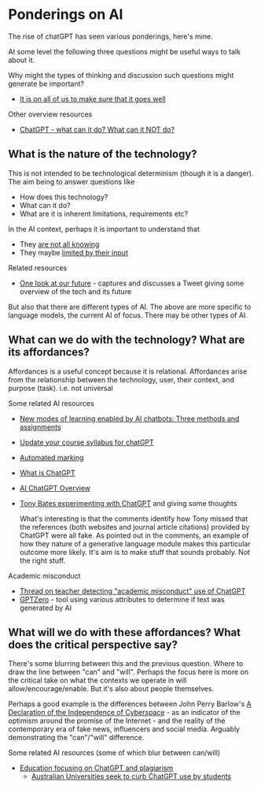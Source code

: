 # Ponderings on AI 

The rise of chatGPT has seen various ponderings, here's mine.

At some level the following three questions might be useful ways to talk about it.

Why might the types of thinking and discussion such questions might generate be important?

- [It is on all of us to make sure that it goes well](https://docs.google.com/document/d/1rBDP4WsMqv8bIw6tK6-SZ0sDh0_OcperWMcabn5II9Y/edit)

Other overview resources

- [ChatGPT - what can it do? What can it NOT do?](https://docs.google.com/presentation/d/1Vo9w4ftPx-rizdWyaYoB-pQ3DzK1n325OgDgXsnt0X0/preview?slide=id.g1cc76543f64_0_1195)

## What is the nature of the technology? 

This is not intended to be technological determinism (though it is a danger). The aim being to answer questions like

- How does this technology?
- What can it do?
- What are it is inherent limitations, requirements etc?
 
In the AI context, perhaps it is important to understand that 

- They [are not all knowing](https://iai.tv/articles/all-knowing-machines-are-a-fantasy-auid-2334)
- They maybe [limited by their input](https://twitter.com/emollick/status/1605756428941246466)

Related resources

- [One look at our future](https://marginalrevolution.com/marginalrevolution/2022/12/one-look-at-our-future.html) - captures and discusses a Tweet giving some overview of the tech and its future

But also that there are different types of AI. The above are more specific to language models, the current AI of focus. There may be other types of AI.

## What can we do with the technology? What are its affordances?

Affordances is a useful concept because it is relational. Affordances arise from the relationship between the technology, user, their context, and purpose (task). i.e. not universal

Some related AI resources

- [New modes of learning enabled by AI chatbots: Three methods and assignments](https://t.co/cwrNvUjTAd)
- [Update your course syllabus for chatGPT](https://medium.com/@rwatkins_7167/updating-your-course-syllabus-for-chatgpt-965f4b57b003)
- [Automated marking](https://twitter.com/DanFitzTweets/status/1609675061211930625)
- [What is ChatGPT](https://docs.google.com/document/d/1rBDP4WsMqv8bIw6tK6-SZ0sDh0_OcperWMcabn5II9Y/edit)
- [AI ChatGPT Overview](https://docs.google.com/document/d/1rBDP4WsMqv8bIw6tK6-SZ0sDh0_OcperWMcabn5II9Y/edit)
- [Tony Bates experimenting with ChatGPT](https://www.tonybates.ca/2023/01/02/playing-with-chatgpt-now-im-scared/) and giving some thoughts

    What's interesting is that the comments identify how Tony missed that the references (both websites and journal article citations) provided by ChatGPT were all fake.  As pointed out in the comments, an example of how they nature of a generative language module makes this particular outcome more likely.  It's aim is to make stuff that sounds probably. Not the right stuff.

Academic misconduct
- [Thread on teacher detecting "academic misconduct" use of ChatGPT](https://twitter.com/Scenario_2020/status/1608359406730907649)
- [GPTZero](https://twitter.com/edward_the6/status/1610067688449007618) - tool using various attributes to determine if text was generated by AI



## What will we do with these affordances? What does the critical perspective say?

There's some blurring between this and the previous question. Where to draw the line between "can" and "will". Perhaps the focus here is more on the critical take on what the contexts we operate in will allow/encourage/enable. But it's also about people themselves.

Perhaps a good example is the differences between John Perry Barlow's [A Declaration of the Independence of Cyberspace](https://www.eff.org/cyberspace-independence) - as an indicator of the optimism around the promise of the Internet - and the reality of the contemporary era of fake news, influencers and social media. Arguably demonstrating the "can"/"will" difference.


Some related AI resources (some of which blur between can/will)

- [Education focusing on ChatGPT and plagiarism](https://twitter.com/gsiemens/status/1604996057531760640)
    - [Australian Universities seek to curb ChatGPT use by students](https://synthedia.substack.com/p/australian-universities-seek-to-curb)




